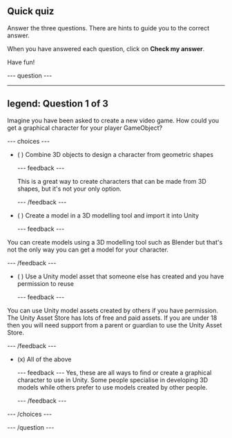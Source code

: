 ## Quick quiz

Answer the three questions. There are hints to guide you to the correct answer.

When you have answered each question, click on **Check my answer**.

Have fun!

--- question ---

---
legend: Question 1 of 3
---

Imagine you have been asked to create a new video game. How could you get a graphical character for your player GameObject?

--- choices ---

- ( ) Combine 3D objects to design a character from geometric shapes

  --- feedback ---

  This is a great way to create characters that can be made from 3D shapes, but it's not your only option.

  --- /feedback ---

- ( ) Create a model in a 3D modelling tool and import it into Unity

  --- feedback ---

You can create models using a 3D modelling tool such as Blender but that's not the only way you can get a model for your character.

  --- /feedback ---

- ( ) Use a Unity model asset that someone else has created and you have permission to reuse

  --- feedback ---

You can use Unity model assets created by others if you have permission. The Unity Asset Store has lots of free and paid assets. If you are under 18 then you will need support from a parent or guardian to use the Unity Asset Store.

  --- /feedback ---

- (x) All of the above

  --- feedback --- Yes, these are all ways to find or create a graphical character to use in Unity. Some people specialise in developing 3D models while others prefer to use models created by other people.

  --- /feedback ---

--- /choices ---

--- /question ---

